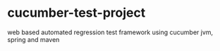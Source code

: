 # cucumber-test-project
web based automated regression test framework using cucumber jvm, spring and maven
